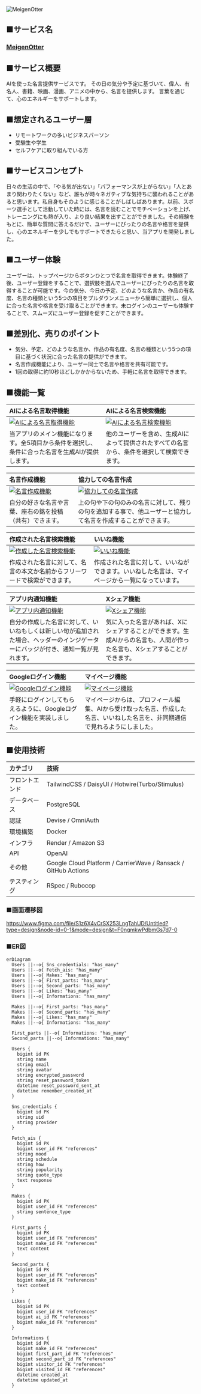 ![MeigenOtter](./public/MOtop.PNG)
## ■サービス名
### [MeigenOtter](https://meigenotter.com/)

## ■サービス概要
AIを使った名言提供サービスです。
その日の気分や予定に基づいて、偉人、有名人、書籍、映画、漫画、アニメの中から、名言を提供します。
言葉を通じて、心のエネルギーをサポートします。

## ■想定されるユーザー層
- リモートワークの多いビジネスパーソン
- 受験生や学生
- セルフケアに取り組んでいる方

## ■サービスコンセプト
日々の生活の中で、「やる気が出ない」「パフォーマンスが上がらない」「人とあまり関わりたくない」など、誰もが時々ネガティブな気持ちに襲われることがあると思います。私自身もそのように感じることがしばしばあります。以前、スポーツ選手として活動していた時には、名言を読むことでモチベーションを上げ、トレーニングにも熱が入り、より良い結果を出すことができました。その経験をもとに、簡単な質問に答えるだけで、ユーザーにぴったりの名言や格言を提供し、心のエネルギーを少しでもサポートできたらと思い、当アプリを開発しました。

## ■ユーザー体験
ユーザーは、トップページからボタンひとつで名言を取得できます。体験終了後、ユーザー登録をすることで、選択肢を選んでユーザーにぴったりの名言を取得することが可能です。今の気分、今日の予定、どのような名言か、作品の有名度、名言の種類という5つの項目をプルダウンメニューから簡単に選択し、個人に合った名言や格言を受け取ることができます。未ログインのユーザーも体験することで、スムーズにユーザー登録を促すことができます。

## ■差別化、売りのポイント
- 気分、予定、どのような名言か、作品の有名度、名言の種類という5つの項目に基づく状況に合った名言の提供ができます。
- 名言作成機能により、ユーザー同士で名言や格言を共有可能です。
- 1回の取得に約10秒ほどしかかからないため、手軽に名言を取得できます。
  
## ■機能一覧
|AIによる名言取得機能|AIによる名言検索機能|
|:-------------|:-------------|
|[![AIによる名言取得機能](https://i.gyazo.com/2c7b29d57e06a0f4071503a8dddd2d5a.gif)](https://gyazo.com/2c7b29d57e06a0f4071503a8dddd2d5a)|[![AIによる名言検索機能](https://i.gyazo.com/1215c95b1d6d30f5fc031a9b3d033934.gif)](https://gyazo.com/https://gyazo.com/1215c95b1d6d30f5fc031a9b3d033934)|
|当アプリのメイン機能になります。全5項目から条件を選択し、条件に合った名言を生成AIが提供します。|他のユーザーを含め、生成AIによって提供されたすべての名言から、条件を選択して検索できます。|

|名言作成機能|協力しての名言作成|
|:-------------|:-------------|
|[![名言作成機能](https://i.gyazo.com/55be691636d7bdf32f053ef2900d6225.gif)](https://gyazo.com/55be691636d7bdf32f053ef2900d6225)|[![協力しての名言作成](https://i.gyazo.com/3ea25ea55ce5e0c3ac95fee78ba42731.gif)](https://gyazo.com/3ea25ea55ce5e0c3ac95fee78ba42731)|
|自分の好きな名言や言葉、座右の銘を投稿（共有）できます。|上の句や下の句のみの名言に対して、残りの句を追加する事で、他ユーザーと協力して名言を作成することができます。|

|作成された名言検索機能|いいね機能|
|:-------------|:-------------|
|[![作成した名言検索機能](https://i.gyazo.com/81338796ca01d2b58bebbcb1ee49ac0e.gif)](https://gyazo.com/81338796ca01d2b58bebbcb1ee49ac0e)|[![いいね機能](https://i.gyazo.com/3e65bce52c3fadfe79c7719303ea2de8.gif)](https://gyazo.com/3e65bce52c3fadfe79c7719303ea2de8)|
|作成された名言に対して、名言の本文か名前からフリーワードで検索ができます。|作成された名言に対して、いいねができます。いいねした名言は、マイページから一覧になっています。|

|アプリ内通知機能|Xシェア機能|
|:-------------|:-------------|
|[![アプリ内通知機能](https://i.gyazo.com/3f77a441985daf50ce1e214b6e7098cd.gif)](https://gyazo.com/3f77a441985daf50ce1e214b6e7098cd)|[![Xシェア機能](https://i.gyazo.com/d884b707b00b1337993f9bb45504d23d.gif)](https://gyazo.com/d884b707b00b1337993f9bb45504d23d)|
|自分の作成した名言に対して、いいねもしくは新しい句が追加された場合、ヘッダーのインジゲーターにバッジが付き、通知一覧が見れます。|気に入った名言があれば、Xにシェアすることができます。生成AIからの名言も、人間が作った名言も、Xシェアすることができます。|

|Googleログイン機能|マイページ機能|
|:-------------|:-------------|
|[![Googleログイン機能](https://i.gyazo.com/889defdf968eec060ede2d6bb9dcce15.gif)](https://gyazo.com/889defdf968eec060ede2d6bb9dcce15)|[![マイページ機能](https://i.gyazo.com/e44ba7d651f39394d0cf578758c1f91c.gif)](https://gyazo.com/e44ba7d651f39394d0cf578758c1f91c)|
|手軽にログインしてもらえるように、Googleログイン機能を実装しました。|マイページからは、プロフィール編集、AIから受け取った名言、作成した名言、いいねした名言を、非同期通信で見れるようにしました。|


## ■使用技術
|カテゴリ|技術|
|:-------------|:------------|
|フロントエンド|TailwindCSS / DaisyUI / Hotwire(Turbo/Stimulus)|う
|データベース|PostgreSQL|
|認証|Devise / OmniAuth|
|環境構築|Docker|
|インフラ|Render / Amazon S3|
|API|OpenAI|
|その他|Google Cloud Platform / CarrierWave / Ransack / GitHub Actions |
|テスティング|RSpec / Rubocop|

### ■画面遷移図
https://www.figma.com/file/S1z6X4vCrSX253LngTahUD/Untitled?type=design&node-id=0-1&mode=design&t=F0ngmkwPdbmGs7d7-0

### ■ER図
```mermaid
erDiagram
  Users ||--o{ Sns_credentials: "has_many"
  Users ||--o{ Fetch_ais: "has_many"
  Users ||--o{ Makes: "has_many"
  Users ||--o{ First_parts: "has_many"
  Users ||--o{ Second_parts: "has_many"
  Users ||--o{ Likes: "has_many"
  Users ||--o{ Informations: "has_many"
  
  Makes ||--o{ First_parts: "has_many"
  Makes ||--o{ Second_parts: "has_many"
  Makes ||--o{ Likes: "has_many"
  Makes ||--o{ Informations: "has_many"

  First_parts ||--o{ Informations: "has_many"
  Second_parts ||--o{ Informations: "has_many"
  
  Users {
    bigint id PK
    string name
    string email
    string avatar
    string encrypted_password
    string reset_password_token
    datetime reset_password_sent_at
    datetime remember_created_at
  }

  Sns_credentials {
    bigint id PK
    string uid
    string provider
  }

  Fetch_ais {
    bigint id PK
    bigint user_id FK "references"
    string mood
    string schedule
    string how
    string popularity
    string quote_type
    text response
  }

  Makes {
    bigint id PK
    bigint user_id FK "references"
    string sentence_type
  }

  First_parts {
    bigint id PK
    bigint user_id FK "references"
    bigint make_id FK "references"
    text content
  }

  Second_parts {
    bigint id PK
    bigint user_id FK "references"
    bigint make_id FK "references"
    text content
  }

  Likes {
    bigint id PK
    bigint user_id FK "references"
    bigint ai_id FK "references"
    bigint make_id FK "references"
  }

  Informations {
    bigint id PK
    bigint make_id FK "references"
    bigint first_part_id FK "references"
    bigint second_part_id FK "references"
    bigint visitor_id FK "references"
    bigint visited_id FK "references"
    datetime created_at
    datetime updated_at
  }
```